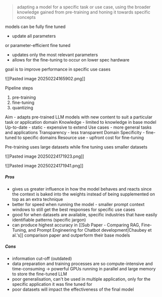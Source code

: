 > adapting a model for a specific task or use case, using the broader knowledge gained from pre-training and honing it towards specific concepts

models can be fully fine tuned 
- update all parameters 

or parameter-efficient fine tuned
- updates only the most relevant parameters
- allows for the fine-tuning to occur on lower spec hardware

goal is to improve performance in specific use cases 

![[Pasted image 20250224165902.png]]

Pipeline steps 

1. pre-training
2. fine-tuning
3. quantizing 

Aim - adapts pre-trained LLM models with new content to suit a particular task or application domain
Knowledge - limited to knowledge in base model
Up-to-date - static - expensive to extend
Use cases - more general tasks and applications 
Transparency - less transparent
Domain Specificity - fine-tuned to specific domains 
Resource use - upfront cost for fine-tuning 

Pre-training uses large datasets while fine tuning uses smaller datasets

![[Pasted image 20250224171923.png]]


![[Pasted image 20250224171941.png]]

##### Pros
- gives us greater influence in how the model behaves and reacts since the context is baked into the weights instead of being supplemented on top as an extra technique
- better for speed when running the model - smaller prompt context windows to still get the best responses for specific use cases 
- good for when datasets are available, specific industries that have easily identifiable patterns (specific jargon) 
- can produce highest accuracy in [[Sub Paper - Comparing RAG, Fine-Tuning, and Prompt Engineering for Chatbot development|Chaubey et al.'s]] comparison paper and outperform their base models 

##### Cons 
- information cut-off (outdated)
- data preparation and training processes are so compute-intensive and time-consuming -> powerful GPUs running in parallel and large memory to store the fine-tuned LLM
- poor generalisation, can't be used in multiple application, only for the specific application it was fine tuned for
- poor datasets will impact the effectiveness of the final model